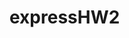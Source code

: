 # expressHW2

<!-- 
INSERT INTO ingredient(id, name, sandwich_id) VALUES (1, 'Blue Cheese', 1);
INSERT INTO ingredient(id, name, sandwich_id) VALUES (2, 'Buffalo Sauce', 1);
INSERT INTO ingredient(id, name, sandwich_id) VALUES (3, 'Liverwurst', 2);
INSERT INTO ingredient(id, name, sandwich_id) VALUES (4, 'Mustard', 2);
INSERT INTO ingredient(id, name, sandwich_id) VALUES (5, 'Turkey', 3);
INSERT INTO ingredient(id, name, sandwich_id) VALUES (6, 'Bacon', 3);
INSERT INTO ingredient(id, name, sandwich_id) VALUES (7, 'Mayonnaise', 3);
INSERT INTO ingredient(id, name, sandwich_id) VALUES (8, 'Onion', 4);
INSERT INTO ingredient(id, name, sandwich_id) VALUES (9, 'Chicken', 5);
INSERT INTO ingredient(id, name, sandwich_id) VALUES (10, 'Lettuce', 5);
INSERT INTO ingredient(id, name, sandwich_id) VALUES (11, 'Tomato', 5);
INSERT INTO ingredient(id, name, sandwich_id) VALUES (12, 'Bread', 6);



CREATE TABLE ingredient(
  id INTEGER PRIMARY KEY,
  name VARCHAR(100) NOT NULL,
  sandwich_id INTEGER REFERENCES sandwich(id)
);



DROP TABLE if exists ingredients; -->